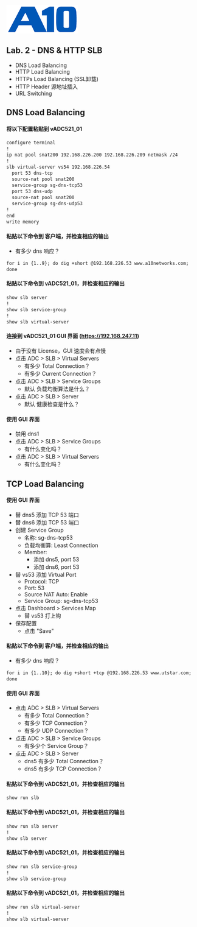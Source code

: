 ![](/Images/A10-NewLogos-Blue-NoReg-RGB-50.png)

## Lab. 2 - DNS & HTTP SLB
 + DNS Load Balancing
 + HTTP Load Balancing
 + HTTPs Load Balancing (SSL卸载)
 + HTTP Header 源地址插入
 + URL Switching

## DNS Load Balancing
#### 将以下配置粘贴到 vADC521_01
```
configure terminal
!
ip nat pool snat200 192.168.226.200 192.168.226.209 netmask /24
!
slb virtual-server vs54 192.168.226.54
  port 53 dns-tcp
  source-nat pool snat200
  service-group sg-dns-tcp53
  port 53 dns-udp
  source-nat pool snat200
  service-group sg-dns-udp53
!
end
write memory

```

#### 粘贴以下命令到 客户端，并检查相应的输出
+ 有多少 dns 响应？
```
for i in {1..9}; do dig +short @192.168.226.53 www.a10networks.com; done

```

#### 粘贴以下命令到 vADC521_01，并检查相应的输出
```
show slb server
!
show slb service-group
!
show slb virtual-server

```

#### 连接到 vADC521_01 GUI 界面 (https://192.168.247.11)
+ 由于没有 License，GUI 速度会有点慢
+ 点击 ADC > SLB > Virtual Servers
  + 有多少 Total Connection？
  + 有多少 Current Connection？
+ 点击 ADC > SLB > Service Groups
  + 默认 负载均衡算法是什么？
+ 点击 ADC > SLB > Server
  + 默认 健康检查是什么？
 
#### 使用 GUI 界面
+ 禁用 dns1
+ 点击 ADC > SLB > Service Groups
  + 有什么变化吗？
+ 点击 ADC > SLB > Virtual Servers
  + 有什么变化吗？

## TCP Load Balancing
#### 使用 GUI 界面
+ 替 dns5 添加 TCP 53 端口
+ 替 dns6 添加 TCP 53 端口
+ 创建 Service Group
  + 名称: sg-dns-tcp53
  + 负载均衡算: Least Connection
  + Member:
    + 添加 dns5, port 53
    + 添加 dns6, port 53
+ 替 vs53 添加 Virtual Port
  + Protocol: TCP
  + Port: 53
  + Source NAT Auto: Enable
  + Service Group: sg-dns-tcp53
+ 点击 Dashboard > Services Map
  + 替 vs53 打上钩 
+ 保存配置
  + 点击 "Save"  

#### 粘贴以下命令到 客户端，并检查相应的输出
+ 有多少 dns 响应？
```
for i in {1..10}; do dig +short +tcp @192.168.226.53 www.utstar.com; done

```

#### 使用 GUI 界面
+ 点击 ADC > SLB > Virtual Servers
  + 有多少 Total Connection？
  + 有多少 TCP Connection？
  + 有多少 UDP Connection？
+ 点击 ADC > SLB > Service Groups
  + 有多少个 Service Group？
+ 点击 ADC > SLB > Server
  + dns5 有多少 Total Connection？
  + dns5 有多少 TCP Connection？

#### 粘贴以下命令到 vADC521_01，并检查相应的输出
```
show run slb

```

#### 粘贴以下命令到 vADC521_01，并检查相应的输出
```
show run slb server
!
show slb server

```

#### 粘贴以下命令到 vADC521_01，并检查相应的输出
```
show run slb service-group
!
show slb service-group

```

#### 粘贴以下命令到 vADC521_01，并检查相应的输出
```
show run slb virtual-server
!
show slb virtual-server

```
